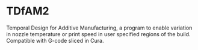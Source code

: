 # TDfAM2
Temporal Design for Additive Manufacturing, a program to enable variation in nozzle temperature or print speed in user specified regions of the build. Compatible with G-code sliced in Cura.
